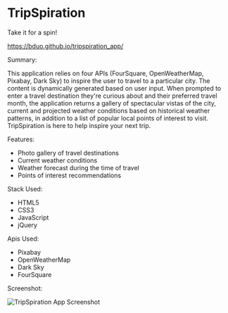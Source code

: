 # TripSpiration

Take it for a spin! 

https://bduo.github.io/tripspiration_app/

Summary: 

This application relies on four APIs (FourSquare, OpenWeatherMap, Pixabay, Dark Sky) to inspire the user to travel to a particular city. The content is dynamically generated based on user input. When prompted to enter a travel destination they're curious about and their preferred travel month, the application returns a gallery of spectacular vistas of the city, current and projected weather conditions based on historical weather patterns, in addition to a list of popular local points of interest to visit. TripSpiration is here to help inspire your next trip.  

Features: 

- Photo gallery of travel destinations
- Current weather conditions
- Weather forecast during the time of travel
- Points of interest recommendations

Stack Used: 

- HTML5
- CSS3 
- JavaScript
- jQuery

Apis Used: 

- Pixabay
- OpenWeatherMap
- Dark Sky
- FourSquare

Screenshot: 

![TripSpiration App Screenshot](tripspiration_screenshot.png "TripSpiration")  